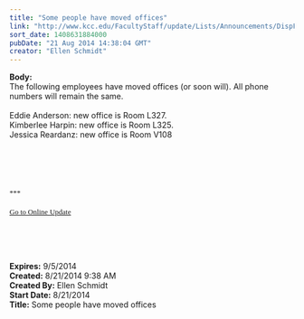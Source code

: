 ```yaml
---
title: "Some people have moved offices"
link: "http://www.kcc.edu/FacultyStaff/update/Lists/Announcements/DispForm.aspx?ID=1597"
sort_date: 1408631884000
pubDate: "21 Aug 2014 14:38:04 GMT"
creator: "Ellen Schmidt"
---
```


<div><b>Body:</b> <div class="ExternalClass4D33978048074961A4B840C3B4E8C087"><div>The following employees have moved offices (or soon will). All phone numbers will remain the same.</div>
<div> </div>
<div>Eddie Anderson: new office is Room L327.  <br />Kimberlee Harpin: new office is Room L325.  </div>
<div>Jessica Reardanz: new office is Room V108</div>
<div> </div>
<div> </div>
<div>
<div><font size="3"><font face="Calibri"><br /> </div></font></font>
<div> </div><font size="3"><font face="Calibri">
<div></div>
<div></div>
<div></div>
<div>
<div></div>
<div>
<div>
<div><font size="2">***</font></div>
<div><font size="2"></font> </div>
<div><font size="2"></font></div>
<div><font size="2"></font></div>
<div><font size="2"></font></div>
<div><font size="2"></font></div>
<div><font size="2"></font></div>
<div><font size="2"></font></div>
<div><font size="2"></font></div>
<div><font size="2"></font></div>
<div><font size="2"></font></div>
<div><font size="2"></font></div>
<div><font size="2"></font></div>
<div><font size="2"></font></div>
<div><a href="/FacultyStaff/update/Pages/dailyupdate.aspx"><font size="2">Go to Online Update</font></a></div>
<div></div></div></div></div></font></font>
<p class="MsoNormal" style="margin:0in 0in 10pt"><font size="3"><font face="Calibri"></font></font></p>
<p> </p></div>
<div> </div>
<div> </div></div></div>
<div><b>Expires:</b> 9/5/2014</div>
<div><b>Created:</b> 8/21/2014 9:38 AM</div>
<div><b>Created By:</b> Ellen Schmidt</div>
<div><b>Start Date:</b> 8/21/2014</div>
<div><b>Title:</b> Some people have moved offices</div>
